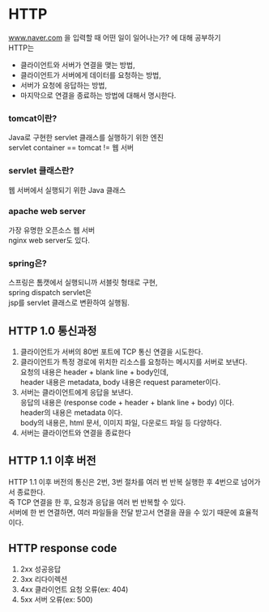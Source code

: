 # HTTP
www.naver.com 을 입력할 때 어떤 일이 일어나는가? 에 대해 공부하기  
HTTP는
- 클라이언트와 서버가 연결을 맺는 방법,
- 클라이언트가 서버에게 데이터를 요청하는 방법,
- 서버가 요청에 응답하는 방법,
- 마지막으로 연결을 종료하는 방법에 대해서 명시한다.  

### tomcat이란?
Java로 구현한 servlet 클래스를 실행하기 위한 엔진  
servlet container == tomcat != 웹 서버

### servlet 클래스란?
웹 서버에서 실행되기 위한 Java 클래스  

### apache web server
가장 유명한 오픈소스 웹 서버  
nginx web server도 있다.  

### spring은?
스프링은 톰캣에서 실행되니까 서블릿 형태로 구현,  
spring dispatch servlet은  
jsp를 servlet 클래스로 변환하여 실행됨.  

## HTTP 1.0 통신과정
1. 클라이언트가 서버의 80번 포트에 TCP 통신 연결을 시도한다.
2. 클라이언트가 특정 경로에 위치한 리소스를 요청하는 메시지를 서버로 보낸다.  
   요청의 내용은 header + blank line + body인데,   
   header 내용은 metadata, body 내용은 request parameter이다.  
3. 서버는 클라이언트에게 응답을 보낸다.  
   응답의 내용은 (response code + header + blank line + body) 이다.  
   header의 내용은 metadata 이다.  
   body의 내용은, html 문서, 이미지 파일, 다운로드 파일 등 다양하다.  
4. 서버는 클라이언트와 연결을 종료한다 

## HTTP 1.1 이후 버전
HTTP 1.1 이후 버전의 통신은 2번, 3번 절차를 여러 번 반복 실행한 후 4번으로 넘어가서 종료한다.  
즉 TCP 연결을 한 후, 요청과 응답을 여러 번 반복할 수 있다.  
서버에 한 번 연결하면, 여러 파일들을 전달 받고서 연결을 끊을 수 있기 때문에 효율적이다.  

## HTTP response code
1. 2xx 성공응답
2. 3xx 리다이렉션
3. 4xx 클라이언트 요청 오류(ex: 404)
4. 5xx 서버 오류(ex: 500)